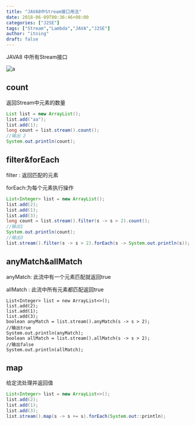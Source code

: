 ```yaml
---
title: "JAVA8中Stream接口用法"
date: 2018-06-09T00:36:46+08:00
categories: ["J2SE"]
tags: ["Stream","Lambda","JAVA","J2SE"]
author: "itning"
draft: false
---
```


JAVA8 中所有Stream接口

![a](/images/2018-06-09-JAVA8中Stream接口用法/a.png)
<!--more-->
## count

返回Stream中元素的数量

```java
List list = new ArrayList();
list.add("aa");
list.add(1);
long count = list.stream().count();
//输出 2
System.out.println(count);
```

## filter&forEach

filter : 返回匹配的元素

forEach:为每个元素执行操作

```java
List<Integer> list = new ArrayList();
list.add(2);
list.add(1);
list.add(3);
long count = list.stream().filter(s -> s > 2).count();
//输出1
System.out.println(count);
//输出3
list.stream().filter(s -> s > 2).forEach(s -> System.out.println(s));
```

## anyMatch&allMatch

anyMatch: 此流中有一个元素匹配就返回true

allMatch : 此流中所有元素都匹配返回true

```
List<Integer> list = new ArrayList<>();
list.add(2);
list.add(1);
list.add(3);
boolean anyMatch = list.stream().anyMatch(s -> s > 2);
//输出true
System.out.println(anyMatch);
boolean allMatch = list.stream().allMatch(s -> s > 2);
//输出false
System.out.println(allMatch);
```
## map

给定流处理并返回值

```java
List<Integer> list = new ArrayList<>();
list.add(2);
list.add(1);
list.add(3);
list.stream().map(s -> s += s).forEach(System.out::println);
```
